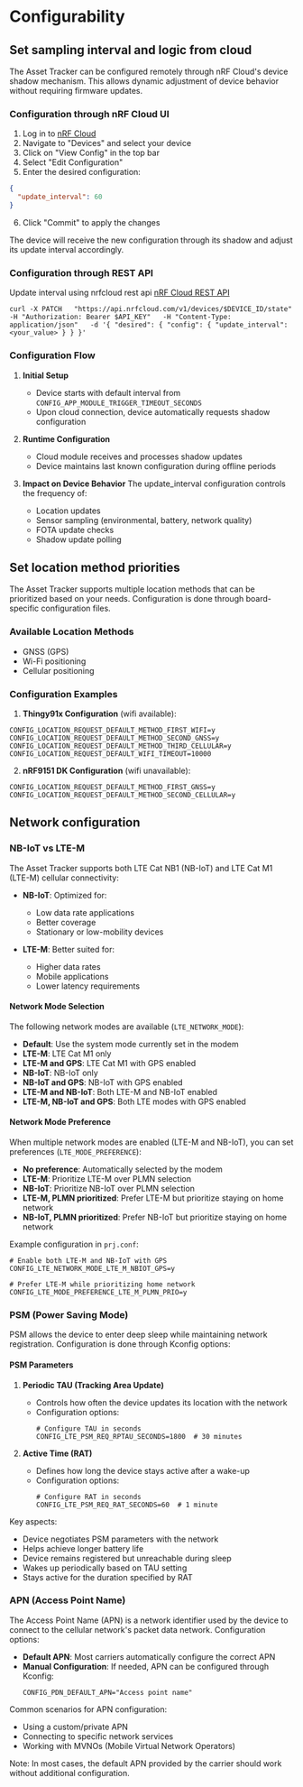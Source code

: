 # Configurability

## Set sampling interval and logic from cloud

The Asset Tracker can be configured remotely through nRF Cloud's device shadow mechanism. This allows dynamic adjustment of device behavior without requiring firmware updates.

### Configuration through nRF Cloud UI

1. Log in to [nRF Cloud](https://nrfcloud.com/)
2. Navigate to "Devices" and select your device
3. Click on "View Config" in the top bar
4. Select "Edit Configuration"
5. Enter the desired configuration:
```json
{
  "update_interval": 60
}
```
6. Click "Commit" to apply the changes

The device will receive the new configuration through its shadow and adjust its update interval accordingly.

### Configuration through REST API

Update interval using nrfcloud rest api [nRF Cloud REST API](https://api.nrfcloud.com/#tag/IP-Devices/operation/UpdateDeviceState)
```
curl -X PATCH   "https://api.nrfcloud.com/v1/devices/$DEVICE_ID/state"   -H "Authorization: Bearer $API_KEY"   -H "Content-Type: application/json"   -d '{ "desired": { "config": { "update_interval": <your_value> } } }'
```

### Configuration Flow
1. **Initial Setup**
   - Device starts with default interval from `CONFIG_APP_MODULE_TRIGGER_TIMEOUT_SECONDS`
   - Upon cloud connection, device automatically requests shadow configuration

2. **Runtime Configuration**
   - Cloud module receives and processes shadow updates
   - Device maintains last known configuration during offline periods

3. **Impact on Device Behavior**
The update_interval configuration controls the frequency of:
   - Location updates
   - Sensor sampling (environmental, battery, network quality)
   - FOTA update checks
   - Shadow update polling

## Set location method priorities

The Asset Tracker supports multiple location methods that can be prioritized based on your needs. Configuration is done through board-specific configuration files.

### Available Location Methods
- GNSS (GPS)
- Wi-Fi positioning
- Cellular positioning

### Configuration Examples

1. **Thingy91x Configuration** (wifi available):
```
CONFIG_LOCATION_REQUEST_DEFAULT_METHOD_FIRST_WIFI=y
CONFIG_LOCATION_REQUEST_DEFAULT_METHOD_SECOND_GNSS=y
CONFIG_LOCATION_REQUEST_DEFAULT_METHOD_THIRD_CELLULAR=y
CONFIG_LOCATION_REQUEST_DEFAULT_WIFI_TIMEOUT=10000
```

2. **nRF9151 DK Configuration** (wifi unavailable):
```
CONFIG_LOCATION_REQUEST_DEFAULT_METHOD_FIRST_GNSS=y
CONFIG_LOCATION_REQUEST_DEFAULT_METHOD_SECOND_CELLULAR=y
```

## Network configuration

### NB-IoT vs LTE-M
The Asset Tracker supports both LTE Cat NB1 (NB-IoT) and LTE Cat M1 (LTE-M) cellular connectivity:

- **NB-IoT**: Optimized for:
  - Low data rate applications
  - Better coverage
  - Stationary or low-mobility devices

- **LTE-M**: Better suited for:
  - Higher data rates
  - Mobile applications
  - Lower latency requirements

#### Network Mode Selection
The following network modes are available (`LTE_NETWORK_MODE`):

- **Default**: Use the system mode currently set in the modem
- **LTE-M**: LTE Cat M1 only
- **LTE-M and GPS**: LTE Cat M1 with GPS enabled
- **NB-IoT**: NB-IoT only
- **NB-IoT and GPS**: NB-IoT with GPS enabled
- **LTE-M and NB-IoT**: Both LTE-M and NB-IoT enabled
- **LTE-M, NB-IoT and GPS**: Both LTE modes with GPS enabled

#### Network Mode Preference
When multiple network modes are enabled (LTE-M and NB-IoT), you can set preferences (`LTE_MODE_PREFERENCE`):

- **No preference**: Automatically selected by the modem
- **LTE-M**: Prioritize LTE-M over PLMN selection
- **NB-IoT**: Prioritize NB-IoT over PLMN selection
- **LTE-M, PLMN prioritized**: Prefer LTE-M but prioritize staying on home network
- **NB-IoT, PLMN prioritized**: Prefer NB-IoT but prioritize staying on home network

Example configuration in `prj.conf`:
```
# Enable both LTE-M and NB-IoT with GPS
CONFIG_LTE_NETWORK_MODE_LTE_M_NBIOT_GPS=y

# Prefer LTE-M while prioritizing home network
CONFIG_LTE_MODE_PREFERENCE_LTE_M_PLMN_PRIO=y
```

### PSM (Power Saving Mode)
PSM allows the device to enter deep sleep while maintaining network registration. Configuration is done through Kconfig options:

#### PSM Parameters
1. **Periodic TAU (Tracking Area Update)**
   - Controls how often the device updates its location with the network
   - Configuration options:
     ```
     # Configure TAU in seconds
     CONFIG_LTE_PSM_REQ_RPTAU_SECONDS=1800  # 30 minutes
     ```

2. **Active Time (RAT)**
   - Defines how long the device stays active after a wake-up
   - Configuration options:
     ```
     # Configure RAT in seconds
     CONFIG_LTE_PSM_REQ_RAT_SECONDS=60  # 1 minute
     ```

Key aspects:
- Device negotiates PSM parameters with the network
- Helps achieve longer battery life
- Device remains registered but unreachable during sleep
- Wakes up periodically based on TAU setting
- Stays active for the duration specified by RAT


### APN (Access Point Name)
The Access Point Name (APN) is a network identifier used by the device to connect to the cellular network's packet data network. Configuration options:

- **Default APN**: Most carriers automatically configure the correct APN
- **Manual Configuration**: If needed, APN can be configured through Kconfig:
  ```
  CONFIG_PDN_DEFAULT_APN="Access point name"
  ```

Common scenarios for APN configuration:
- Using a custom/private APN
- Connecting to specific network services
- Working with MVNOs (Mobile Virtual Network Operators)

Note: In most cases, the default APN provided by the carrier should work without additional configuration.
